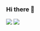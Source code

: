 ### Hi there 👋
<img src="https://capsule-render.vercel.app/api?type=wave&color=auto&height=300&section=header&text=jewonjeong%20&fontSize=90" />
<img src="https://img.shields.io/badge/JAVA-3178C6?style=flat&logo=JAVA&logoColor=white"/>
<!--
**jewonjeong/jewonjeong** is a ✨ _special_ ✨ repository because its `README.md` (this file) appears on your GitHub profile.

Here are some ideas to get you started:

- 🔭 I’m currently working on ...
- 🌱 I’m currently learning ...
- 👯 I’m looking to collaborate on ...
- 🤔 I’m looking for help with ...
- 💬 Ask me about ...
- 📫 How to reach me: ...
- 😄 Pronouns: ...
- ⚡ Fun fact: ...
-->
